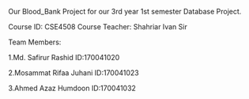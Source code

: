 Our Blood_Bank Project for our 
3rd year 1st semester Database Project.

Course ID: CSE4508
Course Teacher: Shahriar Ivan Sir

Team Members:

1.Md. Safirur Rashid
  ID:170041020
  
2.Mosammat Rifaa Juhani
  ID:170041023
  
3.Ahmed Azaz Humdoon
  ID:170041032

